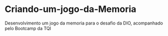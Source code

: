 # Criando-um-jogo-da-Memoria
Desenvolvimento um jogo da memoria para o desafio da DIO, acompanhado pelo Bootcamp da TQI
